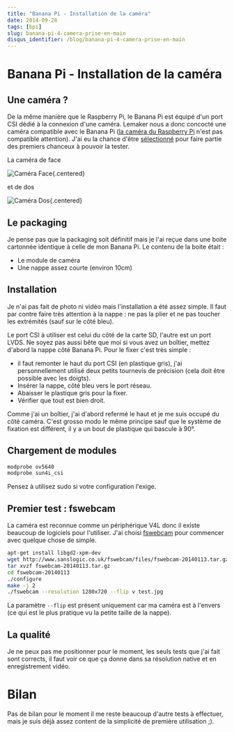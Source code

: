 ```yaml
---
title: "Banana Pi - Installation de la caméra"
date: 2014-09-28
tags: [bpi]
slug: banana-pi-4-camera-prise-en-main
disqus_identifier: /blog/banana-pi-4-camera-prise-en-main
---
```

# Banana Pi - Installation de la caméra

## Une caméra ?

De la même manière que le Raspberry Pi, le Banana Pi est équipé d'un port CSI dédié à la connexion d'une caméra. Lemaker nous a donc concocté une caméra compatible avec le Banana Pi ([la caméra du Raspberry Pi](http://www.raspberrypi.org/products/camera-module/) n'est pas compatible attention). J'ai eu la chance d'être [sélectionné](http://forum.lemaker.org/5456-1-1-banana_pi_camera_trial_application_name_list.html) pour faire partie des premiers chanceux à pouvoir la tester.

La caméra de face

![Caméra Face](/blog/BpiCameraFace.png){.centered}

et de dos

![Caméra Dos](/blog/BpiCameraDos.png){.centered}

## Le packaging

Je pense pas que la packaging soit définitif mais je l'ai reçue dans une boite cartonnée identique à celle de mon Banana Pi. Le contenu de la boite était :

 * Le module de caméra
 * Une nappe assez courte (environ 10cm)

## Installation

Je n'ai pas fait de photo ni vidéo mais l'installation a été assez simple. Il faut par contre faire très attention à la nappe : ne pas la plier et ne pas toucher les extrémités (sauf sur le côté bleu).

Le port CSI à utiliser est celui du côté de la carte SD, l'autre est un port LVDS. Ne soyez pas aussi bête que moi si vous avez un boîtier, mettez d'abord la nappe côté Banana Pi. Pour le fixer c'est très simple :

 * il faut remonter le haut du port CSI (en plastique gris), j'ai personnellement utilisé deux petits tournevis de précision (cela doit être possible avec les doigts).
 * Insérer la nappe, côté bleu vers le port réseau.
 * Abaisser le plastique gris pour la fixer.
 * Vérifier que tout est bien droit.

Comme j'ai un boîtier, j'ai d'abord refermé le haut et je me suis occupé du côté caméra. C'est grosso modo le même principe sauf que le système de fixation est différent, il y a un bout de plastique qui bascule à 90°.

## Chargement de modules

```bash
modprobe ov5640
modprobe sun4i_csi
```

Pensez à utilisez sudo si votre configuration l'exige.

## Premier test : fswebcam

La caméra est reconnue comme un périphérique V4L donc il existe beaucoup de logiciels pour l'utiliser. J'ai choisi [fswebcam](https://github.com/fsphil/fswebcam) pour commencer avec quelque chose de simple.

```bash
apt-get install libgd2-xpm-dev
wget http://www.sanslogic.co.uk/fswebcam/files/fswebcam-20140113.tar.gz
tar xvzf fswebcam-20140113.tar.gz
cd fswebcam-20140113
./configure
make -j 2
./fswebcam --resolution 1280x720 --flip v test.jpg
```

La paramètre `--flip` est présent uniquement car ma caméra est à l'envers (ce qui est le plus pratique vu la petite taille de la nappe).

## La qualité

Je ne peux pas me positionner pour le moment, les seuls tests que j'ai fait sont corrects, il faut voir ce que ça donne dans sa résolution native et en enregistrement vidéo.

# Bilan

Pas de bilan pour le moment il me reste beaucoup d'autre tests à effectuer, mais je suis déjà assez content de la simplicité de première utilisation ;).